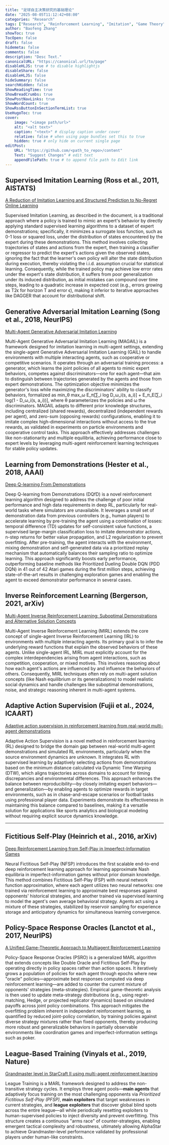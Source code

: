 ```yaml
---
title: "足球自主决策研究的基础理论"
date: "2025-08-05T11:12:42+08:00"
categories: "Research"
tags: ["Research", "Reinforcement Learning", "Imitation", "Game Theory"]
author: "Baofeng Zhang"
showToc: true
TocOpen: false
draft: false
hidemeta: false
comments: false
description: "Desc Text."
canonicalURL: "https://canonical.url/to/page"
disableHLJS: true # to disable highlightjs
disableShare: false
disableHLJS: false
hideSummary: false
searchHidden: false
ShowReadingTime: true
ShowBreadCrumbs: true
ShowPostNavLinks: true
ShowWordCount: true
ShowRssButtonInSectionTermList: true
UseHugoToc: true
cover:
    image: "<image path/url>"
    alt: "<alt text>" 
    caption: "<text>" # display caption under cover
    relative: false # when using page bundles set this to true
    hidden: true # only hide on current single page
editPost:
    URL: "https://github.com/<path_to_repo>/content"
    Text: "Suggest Changes" # edit text
    appendFilePath: true # to append file path to Edit link
---
```


## Supervised Imitation Learning (Ross et al., 2011, AISTATS)

[A Reduction of Imitation Learning and Structured Prediction to No-Regret Online Learning](https://proceedings.mlr.press/v15/ross11a)

Supervised Imitation Learning, as described in the document, is a traditional approach where a policy is trained to mimic an expert's behavior by directly applying standard supervised learning algorithms to a dataset of expert demonstrations; specifically, it minimizes a surrogate loss function, such as 0-1 loss or squared loss, under the distribution of states encountered by the expert during these demonstrations. This method involves collecting trajectories of states and actions from the expert, then training a classifier or regressor to predict the expert's actions given the observed states, ignoring the fact that the learner's own policy will alter the state distribution during execution, thereby violating the i.i.d. assumption crucial for statistical learning. Consequently, while the trained policy may achieve low error rates under the expert's state distribution, it suffers from poor generalization under its induced distribution, as initial mistakes can compound over time steps, leading to a quadratic increase in expected cost (e.g., errors growing as T2ϵ for horizon T and error ϵ), making it inferior to iterative approaches like DAGGER that account for distributional shift.

## Generative Adversarial Imitation Learning (Song et al., 2018, NeurIPS)

[Multi-Agent Generative Adversarial Imitation Learning](https://proceedings.neurips.cc/paper/2018/hash/240c945bb72980130446fc2b40fbb8e0-Abstract.html)

Multi-Agent Generative Adversarial Imitation Learning (MAGAIL) is a framework designed for imitation learning in multi-agent settings, extending the single-agent Generative Adversarial Imitation Learning (GAIL) to handle environments with multiple interacting agents, such as cooperative or competitive scenarios. It operates through an adversarial training process: a generator, which learns the joint policies of all agents to mimic expert behaviors, competes against discriminators—one for each agent—that aim to distinguish between trajectories generated by the agents and those from expert demonstrations. The optimization objective minimizes the generator's loss while maximizing the discriminators' ability to classify behaviors, formalized as min_θ max_ω E_π[∑_i log D_ω_i(s, a_i)] + E_π_E[∑_i log(1 - D_ω_i(s, a_i))], where θ parameterizes the policies and ω the discriminators. MAGAIL adapts to different prior knowledge structures, including centralized (shared rewards), decentralized (independent rewards per agent), and zero-sum (opposing rewards) configurations, enabling it to imitate complex high-dimensional interactions without access to the true rewards, as validated in experiments on particle environments and cooperative control tasks. This approach effectively addresses challenges like non-stationarity and multiple equilibria, achieving performance close to expert levels by leveraging multi-agent reinforcement learning techniques for stable policy updates.

## Learning from Demonstrations (Hester et al., 2018, AAAI)

[Deep Q-learning From Demonstrations](https://ojs.aaai.org/index.php/AAAI/article/view/11757)

Deep Q-learning from Demonstrations (DQfD) is a novel reinforcement learning algorithm designed to address the challenge of poor initial performance and high data requirements in deep RL, particularly for real-world tasks where simulators are unavailable. It leverages a small set of demonstration data from previous controllers (e.g., human players) to accelerate learning by pre-training the agent using a combination of losses: temporal difference (TD) updates for self-consistent value functions, a supervised large-margin classification loss to imitate demonstrator actions, n-step returns for better value propagation, and L2 regularization to prevent overfitting. After pre-training, the agent interacts with the environment, mixing demonstration and self-generated data via a prioritized replay mechanism that automatically balances their sampling ratio to optimize learning. This approach significantly boosts early performance, outperforming baseline methods like Prioritized Dueling Double DQN (PDD DQN) in 41 out of 42 Atari games during the first million steps, achieving state-of-the-art results in challenging exploration games and enabling the agent to exceed demonstrator performance in several cases.

## Inverse Reinforcement Learning (Bergerson, 2021, arXiv)

[Multi-Agent Inverse Reinforcement Learning: Suboptimal Demonstrations and Alternative Solution Concepts](https://arxiv.org/abs/2109.01178)

Multi-Agent Inverse Reinforcement Learning (MIRL) extends the core concept of single-agent Inverse Reinforcement Learning (IRL) to environments with multiple interacting agents. Its primary goal is to infer the underlying reward functions that explain the observed behaviors of these agents. Unlike single-agent IRL, MIRL must explicitly account for the complex interdependencies arising from agent interactions, such as competition, cooperation, or mixed motives. This involves reasoning about how each agent's actions are influenced by and influence the behaviors of others. Consequently, MIRL techniques often rely on multi-agent solution concepts (like Nash equilibrium or its generalizations) to model realistic social dynamics and handle challenges like suboptimal demonstrations, noise, and strategic reasoning inherent in multi-agent systems.



## Adaptive Action Supervision (Fujii et al., 2024, ICAART)

[Adaptive action supervision in reinforcement learning from real-world multi-agent demonstrations](https://arxiv.org/abs/2305.13030)

Adaptive Action Supervision is a novel method in reinforcement learning (RL) designed to bridge the domain gap between real-world multi-agent demonstrations and simulated RL environments, particularly when the source environment dynamics are unknown. It integrates RL with supervised learning by adaptively selecting actions from demonstrations based on the minimum distance calculated via Dynamic Time Warping (DTW), which aligns trajectories across domains to account for timing discrepancies and environmental differences. This approach enhances the balance between reproducibility—by closely imitating expert behaviors—and generalization—by enabling agents to optimize rewards in target environments, such as in chase-and-escape scenarios or football tasks using professional player data. Experiments demonstrate its effectiveness in maintaining this balance compared to baselines, making it a versatile solution for applications like sports analytics and biological modeling without requiring explicit source dynamics knowledge.



------



## Fictitious Self-Play (Heinrich et al., 2016, arXiv)

[Deep Reinforcement Learning from Self-Play in Imperfect-Information Games](https://arxiv.org/abs/1603.01121)

Neural Fictitious Self-Play (NFSP) introduces the first scalable end-to-end deep reinforcement learning approach for learning approximate Nash equilibria in imperfect-information games without prior domain knowledge. This method combines Fictitious Self-Play (FSP) with neural network function approximation, where each agent utilizes two neural networks: one trained via reinforcement learning to approximate best responses against opponents' historical strategies, and another trained via supervised learning to model the agent's own average behavioral strategy. Agents act using a mixture of these strategies, stabilized by reservoir sampling for experience storage and anticipatory dynamics for simultaneous learning convergence.



## Policy-Space Response Oracles (Lanctot et al., 2017, NeurIPS)

[A Unified Game-Theoretic Approach to Multiagent Reinforcement Learning](https://proceedings.neurips.cc/paper/2017/hash/3323fe11e9595c09af38fe67567a9394-Abstract.html)

Policy-Space Response Oracles (PSRO) is a generalized MARL algorithm that extends concepts like Double Oracle and Fictitious Self-Play by operating directly in policy spaces rather than action spaces. It iteratively grows a population of policies for each agent through epochs where new "oracle" policies—approximate best responses computed via deep reinforcement learning—are added to counter the current mixture of opponents' strategies (meta-strategies). Empirical game-theoretic analysis is then used to update meta-strategy distributions (e.g., using regret-matching, Hedge, or projected replicator dynamics) based on simulated payoffs across joint policy combinations. This approach mitigates the overfitting problem inherent in independent reinforcement learning, as quantified by reduced joint-policy correlation, by training policies against diverse strategy mixtures rather than fixed opponents, thereby producing more robust and generalizable behaviors in partially observable environments like coordination games and imperfect-information settings such as poker.

## League-Based Training (Vinyals et al., 2019, Nature)

[Grandmaster level in StarCraft II using multi-agent reinforcement learning](https://www.nature.com/articles/s41586-019-1724-z)

League Training is a MARL framework designed to address the non-transitive strategy cycles. It employs three agent pools—**main agents** that adaptively focus training on the most challenging opponents via *Prioritized Fictitious Self-Play (PFSP)*, **main exploiters** that target weaknesses in current strategies, and **league exploiters** that discover global blind spots across the entire league—all while periodically resetting exploiters to human-supervised policies to inject diversity and prevent overfitting. This structure creates a continuous "arms race" of counter-strategies, enabling emergent tactical complexity and robustness, ultimately allowing AlphaStar to achieve Grandmaster-level performance validated by professional players under human-like constraints.









